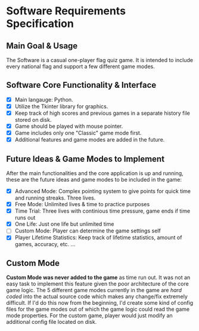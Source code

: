 # Software Requirements Specification

## Main Goal & Usage

The Software is a casual one-player flag quiz game. It is intended to include every national flag and support a few different game modes.

## Software Core Functionality & Interface

- [x] Main langauge: Python.
- [x] Utilize the Tkinter library for graphics.
- [x] Keep track of high scores and previous games in a separate history file stored on disk.
- [x] Game should be played with mouse pointer.
- [x] Game includes only one "Classic" game mode first.
- [x] Additional features and game modes are added in the future.

## Future Ideas & Game Modes to Implement

After the main functionalities and the core application is up and running, these are the future ideas and game modes to be included in the game:

- [x] Advanced Mode: Complex pointing system to give points for quick time and running streaks. Three lives.
- [x] Free Mode: Unlimited lives & time to practice purposes
- [x] Time Trial: Three lives with continious time pressure, game ends if time runs out
- [x] One Life: Just one life but unlimited time
- [ ] Custom Mode: Player can determine the game settings self
- [x] Player Lifetime Statistics: Keep track of lifetime statistics, amount of games, accuracy, etc. ...

## Custom Mode

**Custom Mode was never added to the game** as time run out. It was not an easy task to implement this feature given the poor architecture of the core game logic. The 5 different game modes currently in the game are *hard coded* into the actual source code which makes any change/fix extremely difficult. If I'd do this now from the beginning, I'd create some kind of config files for the game modes out of which the game logic could read the game mode properties. For the custom game, player would just modify an additional config file located on disk.